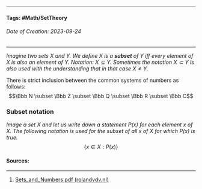 __________________________________________________________________________
#### **Tags:** #Math/SetTheory 
###### *Date of Creation: 2023-09-24*
__________________________________________________________________________

*Imagine two sets $X$ and $Y$. We define $X$ is a **subset** of $Y$ iff every element of $X$ is also an element of $Y$. Notation: $X \subseteq Y$. Sometimes the notation $X \subset Y$ is also used with the understanding that in that case $X \not = Y$.*

There is strict inclusion between the common systems of numbers as follows:
$$\Bbb N \subset \Bbb Z \subset \Bbb Q \subset \Bbb R \subset \Bbb C$$
### Subset notation

*Image a set $X$ and let us write down a statement $P(x)$ for each element $x$ of $X$. The following notation is used for the subset of all $x$ of $X$ for which $P(x)$ is true.* $$\{x \in X: P(x)\}$$
#### Sources:
__________________________________________________________________________
1. [Sets_and_Numbers.pdf (rolandvdv.nl)](https://www.rolandvdv.nl/Sets_and_Numbers.pdf)